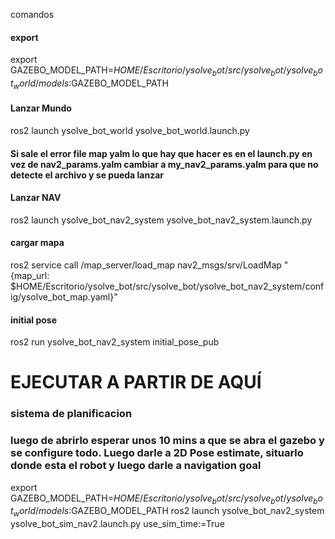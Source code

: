 comandos
####  export
export GAZEBO_MODEL_PATH=$HOME/Escritorio/ysolve_bot/src/ysolve_bot/ysolve_bot_world/models:$GAZEBO_MODEL_PATH

####  Lanzar Mundo
ros2 launch ysolve_bot_world ysolve_bot_world.launch.py

####  Si sale el error file map yalm lo que hay que hacer es en el launch.py en vez de nav2_params.yalm cambiar a my_nav2_params.yalm para que no detecte el archivo y se pueda lanzar
####  Lanzar NAV
ros2 launch ysolve_bot_nav2_system ysolve_bot_nav2_system.launch.py

####  cargar mapa
ros2 service call /map_server/load_map nav2_msgs/srv/LoadMap "{map_url: $HOME/Escritorio/ysolve_bot/src/ysolve_bot/ysolve_bot_nav2_system/config/ysolve_bot_map.yaml}"

#### initial pose
ros2 run ysolve_bot_nav2_system initial_pose_pub

# EJECUTAR A PARTIR DE AQUÍ

### sistema de planificacion
### luego de abrirlo esperar unos 10 mins a que se abra el gazebo y se configure todo. Luego darle a 2D Pose estimate, situarlo donde esta el robot y luego darle a navigation goal
export GAZEBO_MODEL_PATH=$HOME/Escritorio/ysolve_bot/src/ysolve_bot/ysolve_bot_world/models:$GAZEBO_MODEL_PATH
ros2 launch ysolve_bot_nav2_system ysolve_bot_sim_nav2.launch.py use_sim_time:=True